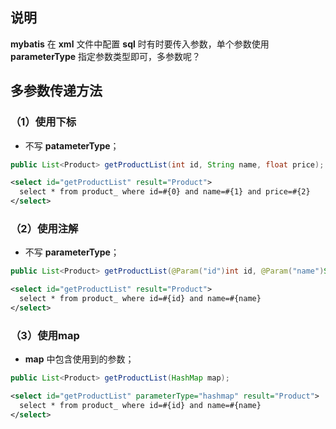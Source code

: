 ## 说明

**mybatis** 在 **xml** 文件中配置 **sql** 时有时要传入参数，单个参数使用 **parameterType** 指定参数类型即可，多参数呢？

## 多参数传递方法

### （1）使用下标

- 不写 **patameterType**；

```java
public List<Product> getProductList(int id, String name, float price);
```

```xml
<select id="getProductList" result="Product">
  select * from product_ where id=#{0} and name=#{1} and price=#{2}
</select>
```

### （2）使用注解

- 不写 **parameterType**；

```java
public List<Product> getProductList(@Param("id")int id, @Param("name")String name);
```

```xml
<select id="getProductList" result="Product">
  select * from product_ where id=#{id} and name=#{name}
</select>
```

### （3）使用map

- **map** 中包含使用到的参数；

```java
public List<Product> getProductList(HashMap map);
```

```xml
<select id="getProductList" parameterType="hashmap" result="Product">
  select * from product_ where id=#{id} and name=#{name}
</select>
```

